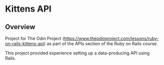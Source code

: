 # Kittens API

## Overview

Project for The Odin Project (https://www.theodinproject.com/lessons/ruby-on-rails-kittens-api) as part of the APIs section of the Ruby on Rails course.

This project provided experience setting up a data-producing API using Rails.
